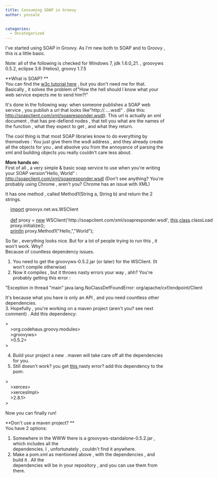 ```yaml
---
title: Consuming SOAP in Groovy
author: yossale

 
categories:
  - Uncategorized
---
```

I've started using SOAP in Groovy. As I'm new both to SOAP and to Groovy , this is a little basic. 

Note: all of the following is checked for Windows 7, jdk 1.6.0_21. , groovyws 0.5.2, eclipse 3.6 (Helios), groovy 1.7.5

**What is SOAP? **  
You can find the [w3c tutorial here][1] , but you don't need me for that.  
Basically , it solves the problem of"How the hell should I know what your web service expects me to send him?!" 

It's done in the following way: when someone publishes a SOAP web service , you publish a url that looks like"http://&#8230;..wsdl" . (like this: http://soapclient.com/xml/soapresponder.wsdl). This url is actually an xml document , that has pre-defiend nodes , that tell you what are the names of the function , what they expect to get , and what they return. 

The cool thing is that most SOAP libraries know to do everything by themselves : You just give them the wsdl address , and they already create all the objects for you , and absolve you from the annoyance of parsing the xml and building objects you really couldn't care less about. 

**More hands on:**  
First of all , a very simple & basic soap service to use when you're writing your SOAP version"Hello, World" : <http://soapclient.com/xml/soapresponder.wsdl> (Don't see anything? You're probably using Chrome , aren't you? Chrome has an issue with XML)

It has one method , called Method1(String a, String b) and return the 2 strings.

<div class="codecolorer-container groovy default" style="overflow:auto;white-space:nowrap;width:650px;">
  <div class="groovy codecolorer">
    &nbsp; &nbsp; <a href="http://www.google.de/search?q=site%3Agroovy.codehaus.org/%20import"><span class="kw2">import</span></a> <span class="co2">groovyx.net.ws.WSClient</span><br /> <br /> &nbsp; &nbsp; <a href="http://www.google.de/search?q=site%3Agroovy.codehaus.org/%20def"><span class="kw2">def</span></a> proxy <span class="sy0">=</span> <a href="http://www.google.de/search?q=site%3Agroovy.codehaus.org/%20new"><span class="kw2">new</span></a> WSClient<span class="br0">&#40;</span><span class="st0">'http://soapclient.com/xml/soapresponder.wsdl'</span>, <a href="http://www.google.de/search?q=site%3Agroovy.codehaus.org/%20this"><span class="kw2">this</span></a>.<a href="http://www.google.de/search?q=site%3Agroovy.codehaus.org/%20class"><span class="kw2">class</span></a>.<span class="me1">classLoader</span><span class="br0">&#41;</span><br /> &nbsp; &nbsp; proxy.<span class="me1">initialize</span><span class="br0">&#40;</span><span class="br0">&#41;</span><span class="sy0">;</span><br /> &nbsp; &nbsp; <a href="http://www.google.de/search?q=site%3Agroovy.codehaus.org/%20println"><span class="kw8">println</span></a> proxy.<span class="me1">Method1</span><span class="br0">&#40;</span><span class="st0">"Hello,"</span>,<span class="st0">"World"</span><span class="br0">&#41;</span><span class="sy0">;</span>
  </div>
</div>

So far , everything looks nice. But for a lot of people trying to run this , it won't work. Why?  
Because of countless dependency issues. 

1. You need to get the groovyws-0.5.2.jar (or later) for the WSClient. (It won't compile otherwise)  
2. Now it compiles , but it throws nasty errors your way , ahh? You're probably getting this error :

<div class="codecolorer-container java default" style="overflow:auto;white-space:nowrap;width:650px;">
  <div class="java codecolorer">
    <span class="st0">"Exception in thread "</span>main<span class="st0">" java.lang.NoClassDefFoundError: org/apache/cxf/endpoint/Client</span>
  </div>
</div>

It's because what you have is only an API , and you need countless other dependencies.  
3. Hopefully , you're working on a maven project (aren't you? see next comment) . Add this dependency:

<div class="codecolorer-container xml default" style="overflow:auto;white-space:nowrap;width:650px;">
  <div class="xml codecolorer">
    <span class="sc3"><span class="re1"><dependency<span class="re2">></span></span></span><br /> &nbsp; &nbsp; <span class="sc3"><span class="re1"><groupId<span class="re2">></span></span></span>org.codehaus.groovy.modules<span class="sc3"><span class="re1"></groupId<span class="re2">></span></span></span><br /> &nbsp; &nbsp; <span class="sc3"><span class="re1"><artifactId<span class="re2">></span></span></span>groovyws<span class="sc3"><span class="re1"></artifactId<span class="re2">></span></span></span><br /> &nbsp; &nbsp; <span class="sc3"><span class="re1"><version<span class="re2">></span></span></span>0.5.2<span class="sc3"><span class="re1"></version<span class="re2">></span></span></span><br /> <span class="sc3"><span class="re1"></dependency<span class="re2">></span></span></span>
  </div>
</div>

4. Build your project a new . maven will take care off all the dependencies for you.  
5. Still doesn't work? you get [this ][2]nasty error? add this dependency to the pom:

<div class="codecolorer-container xml default" style="overflow:auto;white-space:nowrap;width:650px;">
  <div class="xml codecolorer">
    <span class="sc3"><span class="re1"><dependency<span class="re2">></span></span></span><br /> &nbsp; &nbsp; <span class="sc3"><span class="re1"><groupId<span class="re2">></span></span></span>xerces<span class="sc3"><span class="re1"></groupId<span class="re2">></span></span></span><br /> &nbsp; &nbsp; <span class="sc3"><span class="re1"><artifactId<span class="re2">></span></span></span>xercesImpl<span class="sc3"><span class="re1"></artifactId<span class="re2">></span></span></span><br /> &nbsp; &nbsp; <span class="sc3"><span class="re1"><version<span class="re2">></span></span></span>2.8.1<span class="sc3"><span class="re1"></version<span class="re2">></span></span></span><br /> <span class="sc3"><span class="re1"></dependency<span class="re2">></span></span></span>
  </div>
</div>

Now you can finally run!

**Don't use a maven project? **  
You have 2 options:  
1. Somewhere in the WWW there is a groovyws-standalone-0.5.2.jar , which includes all the  
dependencies. I , unfortunately , couldn't find it anywhere.  
2. Make a pom.xml as mentioned above , with the dependencies , and build it . All the  
dependencies will be in your repository , and you can use them from there.

 [1]: http://www.w3schools.com/soap/soap_intro.asp
 [2]: http://www.jroller.com/gmazza/entry/abstractmethoderror_on_org_apache_xerces